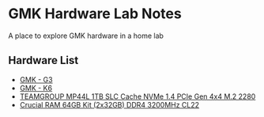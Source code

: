 # GMK Hardware Lab Notes

A place to explore GMK hardware in a home lab

## Hardware List

- [GMK - G3](https://www.gmktec.com/products/nucbox-g3-most-cost-effective-mini-pc-with-intel-n100-processor)
- [GMK - K6](https://www.gmktec.com/products/amd-ryzen-7-7840hs-mini-pc-nucbox-k6)
- [TEAMGROUP MP44L 1TB SLC Cache NVMe 1.4 PCIe Gen 4x4 M.2 2280](https://www.amazon.com/dp/B0B9Y3DB2K?ref=ppx_yo2ov_dt_b_product_details)
- [Crucial RAM 64GB Kit (2x32GB) DDR4 3200MHz CL22](https://www.amazon.com/dp/B07ZLCVKPV?psc=1&ref=ppx_yo2ov_dt_b_product_details)
